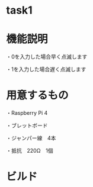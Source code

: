 # task1

# 機能説明


  ・0を入力した場合早く点滅します
  
  
  ・1を入力した場合遅く点滅します
  
# 用意するもの


  ・Raspberry Pi 4
 
 
  ・ブレットボード
  
  
  ・ジャンパー線　4本
  
  
  ・抵抗　220Ω　1個


# ビルド


  
